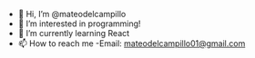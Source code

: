 - 👋 Hi, I’m @mateodelcampillo
- 👀 I’m interested in programming!
- 🌱 I’m currently learning React
- 📫 How to reach me -Email: mateodelcampillo01@gmail.com

<!---
mateodelcampillo/mateodelcampillo is a ✨ special ✨ repository because its `README.md` (this file) appears on your GitHub profile.
You can click the Preview link to take a look at your changes.
--->

